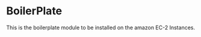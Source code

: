 BoilerPlate
===========

This is the boilerplate module to be installed on the amazon EC-2 Instances.
